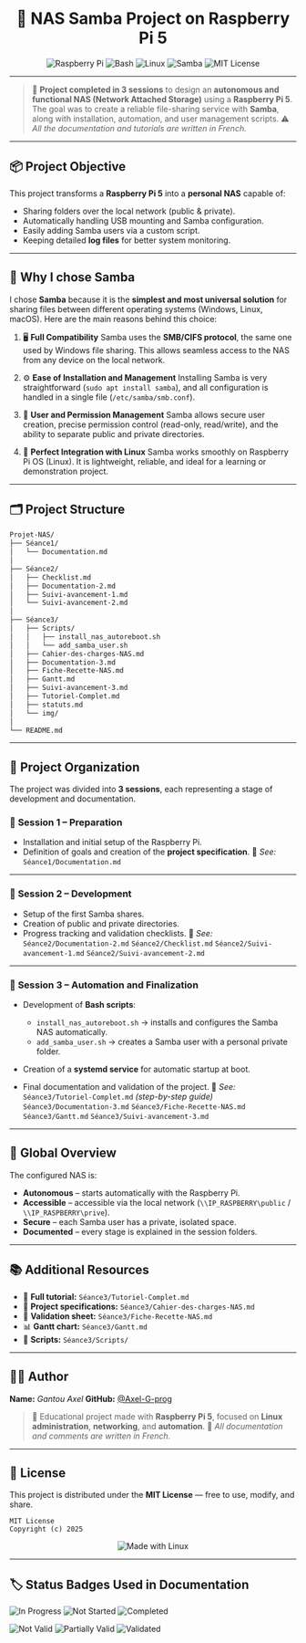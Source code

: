 <h1 align="center">🍓 NAS Samba Project on Raspberry Pi 5</h1>

<p align="center">
  <img src="https://img.shields.io/badge/Raspberry%20Pi-5-red?logo=raspberrypi" alt="Raspberry Pi">
  <img src="https://img.shields.io/badge/Bash-Scripting-blue?logo=gnu-bash" alt="Bash">
  <img src="https://img.shields.io/badge/Linux-Automation-green?logo=linux" alt="Linux">
  <img src="https://img.shields.io/badge/Samba-NAS-yellow?logo=samba" alt="Samba">
  <img src="https://img.shields.io/badge/License-MIT-lightgrey" alt="MIT License">
</p>

---

> 🧠 **Project completed in 3 sessions** to design an **autonomous and functional NAS (Network Attached Storage)** using a **Raspberry Pi 5**.
> The goal was to create a reliable file-sharing service with **Samba**, along with installation, automation, and user management scripts.
> ⚠️ *All the documentation and tutorials are written in French.*

---

## 📦 Project Objective

This project transforms a **Raspberry Pi 5** into a **personal NAS** capable of:

* Sharing folders over the local network (public & private).
* Automatically handling USB mounting and Samba configuration.
* Easily adding Samba users via a custom script.
* Keeping detailed **log files** for better system monitoring.

---

## 🧠 Why I chose **Samba**

I chose **Samba** because it is the **simplest and most universal solution** for sharing files between different operating systems (Windows, Linux, macOS).
Here are the main reasons behind this choice:

1. 🖥️ **Full Compatibility**
   Samba uses the **SMB/CIFS protocol**, the same one used by Windows file sharing.
   This allows seamless access to the NAS from any device on the local network.

2. ⚙️ **Ease of Installation and Management**
   Installing Samba is very straightforward (`sudo apt install samba`), and all configuration is handled in a single file (`/etc/samba/smb.conf`).

3. 🔐 **User and Permission Management**
   Samba allows secure user creation, precise permission control (read-only, read/write), and the ability to separate public and private directories.

4. 🔄 **Perfect Integration with Linux**
   Samba works smoothly on Raspberry Pi OS (Linux). It is lightweight, reliable, and ideal for a learning or demonstration project.

---

## 🗂️ Project Structure

```bash
Projet-NAS/
├── Séance1/
│   └── Documentation.md
│
├── Séance2/
│   ├── Checklist.md
│   ├── Documentation-2.md
│   ├── Suivi-avancement-1.md
│   └── Suivi-avancement-2.md
│
├── Séance3/
│   ├── Scripts/
│   │   ├── install_nas_autoreboot.sh
│   │   └── add_samba_user.sh
│   ├── Cahier-des-charges-NAS.md
│   ├── Documentation-3.md
│   ├── Fiche-Recette-NAS.md
│   ├── Gantt.md
│   ├── Suivi-avancement-3.md
│   ├── Tutoriel-Complet.md
│   ├── statuts.md
│   └── img/
│
└── README.md
```

---

## 🧩 Project Organization

The project was divided into **3 sessions**, each representing a stage of development and documentation.

### 🔹 **Session 1 – Preparation**

* Installation and initial setup of the Raspberry Pi.
* Definition of goals and creation of the **project specification**.
  📄 *See:* `Séance1/Documentation.md`

---

### 🔹 **Session 2 – Development**

* Setup of the first Samba shares.
* Creation of public and private directories.
* Progress tracking and validation checklists.
  📄 *See:*
  `Séance2/Documentation-2.md`
  `Séance2/Checklist.md`
  `Séance2/Suivi-avancement-1.md`
  `Séance2/Suivi-avancement-2.md`

---

### 🔹 **Session 3 – Automation and Finalization**

* Development of **Bash scripts**:

  * `install_nas_autoreboot.sh` → installs and configures the Samba NAS automatically.
  * `add_samba_user.sh` → creates a Samba user with a personal private folder.
* Creation of a **systemd service** for automatic startup at boot.
* Final documentation and validation of the project.
  📄 *See:*
  `Séance3/Tutoriel-Complet.md` *(step-by-step guide)*
  `Séance3/Documentation-3.md`
  `Séance3/Fiche-Recette-NAS.md`
  `Séance3/Gantt.md`
  `Séance3/Suivi-avancement-3.md`

---

## 🧰 Global Overview

The configured NAS is:

* **Autonomous** – starts automatically with the Raspberry Pi.
* **Accessible** – accessible via the local network (`\\IP_RASPBERRY\public` / `\\IP_RASPBERRY\prive`).
* **Secure** – each Samba user has a private, isolated space.
* **Documented** – every stage is explained in the session folders.

---

## 📚 Additional Resources

* 📝 **Full tutorial:** `Séance3/Tutoriel-Complet.md`
* 📖 **Project specifications:** `Séance3/Cahier-des-charges-NAS.md`
* 🧾 **Validation sheet:** `Séance3/Fiche-Recette-NAS.md`
* 📊 **Gantt chart:** `Séance3/Gantt.md`
* 🧩 **Scripts:** `Séance3/Scripts/`

---

## 👨‍💻 Author

**Name:** *Gantou Axel*
**GitHub:** [@Axel-G-prog](https://github.com/Axel-G-prog)

> 🧰 Educational project made with **Raspberry Pi 5**, focused on **Linux administration**, **networking**, and **automation**.
> 📘 *All documentation and comments are written in French.*

---

## 🪪 License

This project is distributed under the **MIT License** — free to use, modify, and share.

```text
MIT License  
Copyright (c) 2025
```

<p align="center">
  <img src="https://img.shields.io/badge/Made%20with-Linux%20%26%20Love-black?logo=linux" alt="Made with Linux">
</p>

---

## 🏷️ Status Badges Used in Documentation

![In Progress](https://img.shields.io/badge/Status-In%20Progress-yellow)
![Not Started](https://img.shields.io/badge/Status-Not%20Started-lightgrey)
![Completed](https://img.shields.io/badge/Status-Completed-brightgreen)

![Not Valid](https://img.shields.io/badge/Status-Not%20Valid-red)
![Partially Valid](https://img.shields.io/badge/Status-Partially%20Valid-lightgrey)
![Validated](https://img.shields.io/badge/Status-Validated-brightgreen)

